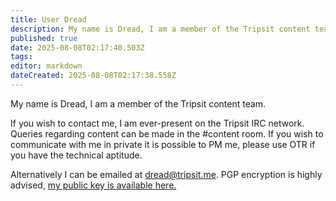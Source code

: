 ```yaml
---
title: User Dread
description: My name is Dread, I am a member of the Tripsit content team.
published: true
date: 2025-08-08T02:17:40.503Z
tags: 
editor: markdown
dateCreated: 2025-08-08T02:17:38.558Z
---
```


My name is Dread, I am a member of the Tripsit content team. 

If you wish to contact me, I am ever-present on the Tripsit IRC network. Queries regarding content can be made in the #content room. If you wish to communicate with me in private it is possible to PM me, please use OTR if you have the technical aptitude.

Alternatively I can be emailed at dread@tripsit.me. PGP encryption is highly advised, [my public key is available here.](https://pgp.mit.edu/pks/lookup?op=get&search=0xB8DBE1A04036FC88)